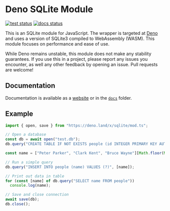 # Deno SQLite Module

[![test status](https://github.com/dyedgreen/deno-sqlite/workflows/tests/badge.svg?branch=master)](https://github.com/dyedgreen/deno-sqlite/actions)
[![docs status](https://github.com/dyedgreen/deno-sqlite/workflows/docs/badge.svg?branch=master)](https://dyedgreen.github.io/deno-sqlite/)

This is an SQLite module for JavaScript. The wrapper is targeted at [Deno](https://deno.land)
and uses a version of SQLite3 compiled to WebAssembly (WASM). This module focuses on performance
and ease of use.

While Deno remains unstable, this module does not make any stability guarantees. If you use this in a
project, please report any issues you encounter, as well any other feedback by opening an issue. Pull
requests are welcome!

## Documentation

Documentation is available as a [website](https://dyedgreen.github.io/deno-sqlite/) or in the
[`docs`](./docs/README.md) folder.

## Example

```javascript
import { open, save } from "https://deno.land/x/sqlite/mod.ts";

// Open a database
const db = await open("test.db");
db.query("CREATE TABLE IF NOT EXISTS people (id INTEGER PRIMARY KEY AUTOINCREMENT, name TEXT)");

const name = ["Peter Parker", "Clark Kent", "Bruce Wayne"][Math.floor(Math.random() * 3)];

// Run a simple query
db.query("INSERT INTO people (name) VALUES (?)", [name]);

// Print out data in table
for (const [name] of db.query("SELECT name FROM people"))
  console.log(name);

// Save and close connection
await save(db);
db.close();
```
